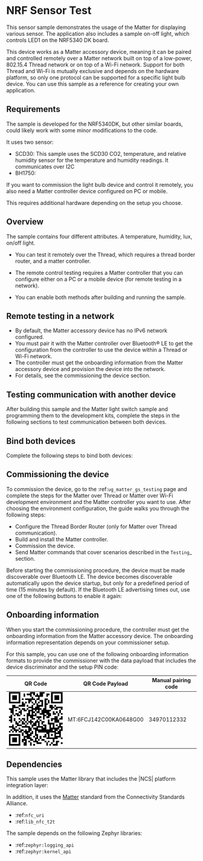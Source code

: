 # NRF Sensor Test

This sensor sample demonstrates the usage of the Matter for displaying various sensor. The application also includes a sample on-off light, which controls LED1 on the NRF5340 DK board.

This device works as a Matter accessory device, meaning it can be paired and controlled remotely over a Matter network built on top of a low-power, 802.15.4 Thread network or on top of a Wi-Fi network.
Support for both Thread and Wi-Fi is mutually exclusive and depends on the hardware platform, so only one protocol can be supported for a specific light bulb device.
You can use this sample as a reference for creating your own application.

## Requirements

The sample is developed for the NRF5340DK, but other similar boards, could likely work with some minor modifications to the code. 

It uses two sensor:

* SCD30: This sample uses the SCD30 CO2, temperature, and relative humidity sensor for the temperature and humidity readings. It communicates over I2C
* BH1750: 

If you want to commission the light bulb device and control it remotely, you also need a Matter controller device configured on PC or mobile.

This requires additional hardware depending on the setup you choose.

## Overview

The sample contains four different attributes. A temperature, humidity, lux, on/off light.

* You can test it remotely over the Thread, which requires a thread border router, and a matter controller.

* The remote control testing requires a Matter controller that you can configure either on a PC or a mobile device (for remote testing in a network).

* You can enable both methods after building and running the sample.


## Remote testing in a network

* By default, the Matter accessory device has no IPv6 network configured.
* You must pair it with the Matter controller over Bluetooth® LE to get the configuration from the controller to use the device within a Thread or Wi-Fi network.
* The controller must get the onboarding information from the Matter accessory device and provision the device into the network.
* For details, see the commissioning the device section.


## Testing communication with another device

After building this sample and the Matter light switch sample and programming them to the development kits, complete the steps in the following sections to test communication between both devices.

## Bind both devices

Complete the following steps to bind both devices:

## Commissioning the device

To commission the device, go to the :ref:`ug_matter_gs_testing` page and complete the steps for the Matter over Thread or Matter over Wi-Fi development environment and the Matter controller you want to use.
After choosing the environment configuration, the guide walks you through the following steps:

* Configure the Thread Border Router (only for Matter over Thread communication).
* Build and install the Matter controller.
* Commission the device.
* Send Matter commands that cover scenarios described in the `Testing`_ section.

Before starting the commissioning procedure, the device must be made discoverable over Bluetooth LE.
The device becomes discoverable automatically upon the device startup, but only for a predefined period of time (15 minutes by default).
If the Bluetooth LE advertising times out, use one of the following buttons to enable it again:

## Onboarding information

When you start the commissioning procedure, the controller must get the onboarding information from the Matter accessory device.
The onboarding information representation depends on your commissioner setup.

For this sample, you can use one of the following onboarding information formats to provide the commissioner with the data payload that includes the device discriminator and the setup PIN code:

| QR Code   | QR Code Payload   | Manual pairing code   |
| ---       | ---               | ---                   |
| ![](./docs/images/matter_qr_code.png) | MT:6FCJ142C00KA0648G00 | 34970112332 |


## Dependencies

This sample uses the Matter library that includes the |NCS| platform integration layer:

In addition, it uses the [Matter](https://csa-iot.org/all-solutions/matter/) standard from the Connectivity Standards Alliance. 
* :ref:`nfc_uri`
* :ref:`lib_nfc_t2t`

The sample depends on the following Zephyr libraries:

* :ref:`zephyr:logging_api`
* :ref:`zephyr:kernel_api`

